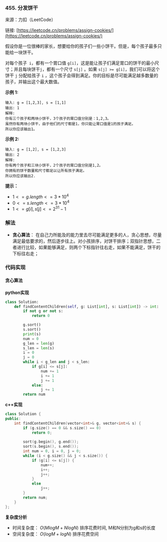  ### 455. 分发饼干
来源：力扣（LeetCode）

链接: [https://leetcode.cn/problems/assign-cookies/](https://leetcode.cn/problems/assign-cookies/)

假设你是一位很棒的家长，想要给你的孩子们一些小饼干。但是，每个孩子最多只能给一块饼干。

对每个孩子` i`，都有一个胃口值 `g[i]`，这是能让孩子们满足胃口的饼干的最小尺寸；并且每块饼干`j`，都有一个尺寸 `s[j]` 。如果 `s[j] >= g[i]`，我们可以将这个饼干 `j` 分配给孩子 `i` ，这个孩子会得到满足。你的目标是尽可能满足越多数量的孩子，并输出这个最大数值。


**示例 1:**
```
输入: g = [1,2,3], s = [1,1]
输出: 1
解释: 
你有三个孩子和两块小饼干，3个孩子的胃口值分别是：1,2,3。
虽然你有两块小饼干，由于他们的尺寸都是1，你只能让胃口值是1的孩子满足。
所以你应该输出1。
```

**示例 2:**
```
输入: g = [1,2], s = [1,2,3]
输出: 2
解释: 
你有两个孩子和三块小饼干，2个孩子的胃口值分别是1,2。
你拥有的饼干数量和尺寸都足以让所有孩子满足。
所以你应该输出2.
```

**提示：**
* $1 <= g.length <= 3 * 10^4$
* $0 <= s.length <= 3 * 10^4$
* $1 <= g[i], s[j] <= 2^{31} - 1$

### 解法
* **贪心算法**： 在自己力所能及的能力里去尽可能满足更多的人，贪心思想，尽量满足最低要求的，然后逐步往上。对小孩排序，对饼干排序；双指针思想，二者进行比较，如果能够满足，则两个下标指针往右走，如果不能满足，饼干的下标往右走；

### 代码实现
#### 贪心算法
**python实现**
```python
class Solution:
    def findContentChildren(self, g: List[int], s: List[int]) -> int:
        if not g or not s:
            return 0

        g.sort()
        s.sort()
        print(s)
        num = 0
        g_len = len(g)
        s_len = len(s)
        i = 0
        j = 0
        while i < g_len and j < s_len:
            if g[i] <= s[j]:
                num += 1
                i += 1
                j += 1
            else:
                j += 1
        return num
```


**c++实现**
```cpp
class Solution {
public:
    int findContentChildren(vector<int>& g, vector<int>& s) {
        if (g.size() == 0 && s.size() == 0)
            return 0;
        
        sort(g.begin(), g.end());
        sort(s.begin(), s.end());
        int num = 0, i = 0, j = 0;
        while (i < g.size() && j < s.size()) {
            if (g[i] <= s[j]) {
                num++;
                i++;
                j++;
            }
            else
                j++;
        }
        return num;
    }
};
```


**复杂度分析**
* 时间复杂度： $O(MlogM + NlogN)$ 排序花费时间, M和N分别为g和s的长度
* 空间复杂度： $O(logM + logN)$ 排序花费空间
